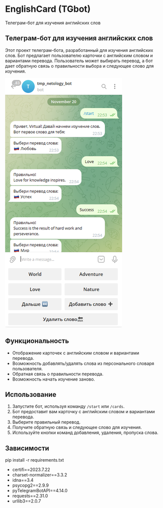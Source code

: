 # EnglishCard (TGbot)

Телеграм-бот для изучения английских слов

## Телеграм-бот для изучения английских слов

Этот проект телеграм-бота, разработанный для изучения английских слов. 
Бот предлагает пользователю карточки с английским словом и вариантами перевода. 
Пользователь может выбирать перевод, а бот дает обратную связь о правильности выбора и следующее слово для изучения.

![img.png](img.png)

## Функциональность

- Отображение карточек с английским словом и вариантами перевода.
- Возможность добавлять/удалять слова из персонального словаря пользователя.
- Обратная связь о правильности перевода.
- Возможность начать изучение заново.

## Использование

1. Запустите бот, используя команду `/start` или `/cards`.
2. Бот предоставит вам карточку с английским словом и вариантами перевода.
3. Выберите правильный перевод.
4. Получите обратную связь и следующее слово для изучения.
5. Используйте кнопки команд добавления, удаления, пропуска слова.

## Зависимости
pip install -r requirements.txt

- certifi==2023.7.22
- charset-normalizer==3.3.2
- idna==3.4
- psycopg2==2.9.9
- pyTelegramBotAPI==4.14.0
- requests==2.31.0
- urllib3==2.0.7
